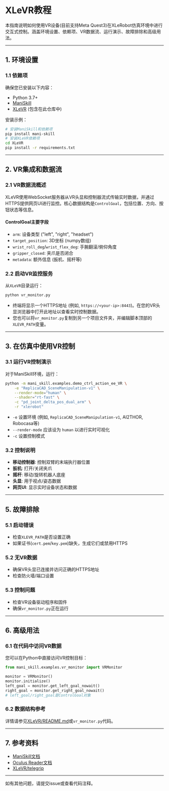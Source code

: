 # XLeVR教程

本指南说明如何使用VR设备(目前支持Meta Quest3)在XLeRobot仿真环境中进行交互式控制。涵盖环境设置、依赖项、VR数据流、运行演示、故障排除和高级用法。

---

## 1. 环境设置

### 1.1 依赖项

确保您已安装以下内容：

- Python 3.7+
- [ManiSkill](https://github.com/haosulab/ManiSkill)
- [XLeVR](../../../XLeVR/README.md) (包含在此仓库中)

安装示例：

```bash
# 安装ManiSkill和依赖项
pip install mani-skill
# 安装XLeVR依赖项
cd XLeVR
pip install -r requirements.txt
```

---

## 2. VR集成和数据流

### 2.1 VR数据流概述

XLeVR使用WebSocket服务器从VR头显和控制器流式传输实时数据，并通过HTTPS提供网页UI进行监控。核心数据结构是`ControlGoal`，包括位置、方向、按钮状态等信息。

#### ControlGoal主要字段

- `arm`: 设备类型 ("left", "right", "headset")
- `target_position`: 3D坐标 (numpy数组)
- `wrist_roll_deg`/`wrist_flex_deg`: 手腕翻滚/俯仰角度
- `gripper_closed`: 夹爪是否闭合
- `metadata`: 额外信息 (扳机、摇杆等)

### 2.2 启动VR监控服务

从`XLeVR`目录运行：

```bash
python vr_monitor.py
```

- 终端将显示一个HTTPS地址 (例如, `https://<your-ip>:8443`)。在您的VR头显浏览器中打开此地址以查看实时控制数据。
- 您也可以将`vr_monitor.py`复制到另一个项目文件夹，并编辑脚本顶部的`XLEVR_PATH`变量。

---

## 3. 在仿真中使用VR控制

### 3.1 运行VR控制演示

对于ManiSkill环境，运行：

```bash
python -m mani_skill.examples.demo_ctrl_action_ee_VR \
    -e "ReplicaCAD_SceneManipulation-v1" \
    --render-mode="human" \
    --shader="rt-fast" \
    -c "pd_joint_delta_pos_dual_arm" \
    -r "xlerobot"
```

- `-e` 设置环境 (例如, `ReplicaCAD_SceneManipulation-v1`, AI2THOR, Robocasa等)
- `--render-mode` 应该设为 `human` 以进行实时可视化
- `-c` 设置控制模式

### 3.2 控制说明

- **移动控制器**: 控制双臂的末端执行器位置
- **扳机**: 打开/关闭夹爪
- **摇杆**: 移动/旋转机器人底座
- **头显**: 用于视点/姿态数据
- **网页UI**: 显示实时设备状态和数据

---

## 5. 故障排除

### 5.1 启动错误

- 检查`XLEVR_PATH`是否设置正确
- 如果证书(`cert.pem`/`key.pem`)缺失，生成它们或禁用HTTPS

### 5.2 无VR数据

- 确保VR头显已连接并访问正确的HTTPS地址
- 检查防火墙/端口设置

### 5.3 控制问题

- 检查VR设备驱动程序和固件
- 确保`vr_monitor.py`正在运行

---

## 6. 高级用法

### 6.1 在代码中访问VR数据

您可以在Python中直接访问VR控制目标：

```python
from mani_skill.examples.vr_monitor import VRMonitor

monitor = VRMonitor()
monitor.initialize()
left_goal = monitor.get_left_goal_nowait()
right_goal = monitor.get_right_goal_nowait()
# left_goal/right_goal是ControlGoal对象
```

### 6.2 数据结构参考

详情请参见[XLeVR/README.md](../../../XLeVR/README.md)或`vr_monitor.py`代码。

---

## 7. 参考资料

- [ManiSkill文档](https://maniskill.readthedocs.io/en/latest/user_guide/datasets/scenes.html)
- [Oculus Reader文档](https://github.com/rail-berkeley/oculus_reader)
- [XLeVR/telegrip](https://github.com/DipFlip/telegrip)

---

如有其他问题，请提交issue或查看代码注释。

